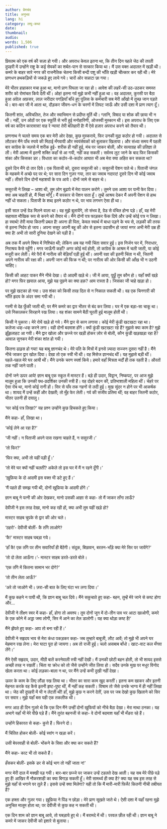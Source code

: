 ```yaml
---
author: प्रेमचंद
title: अनुभव
lang: hi
category: लघु-कथा
date: 
thumbnail: 
audio:
words: 1,506
published: true
---
```



प्रियतम को एक वर्ष की सज़ा हो गयी। और अपराध केवल इतना था, कि तीन दिन पहले जेठ की तपती दुपहरी में उन्होंने राष्ट्र के कई सेवकों का शर्बत-पान से सत्कार किया था। मैं उस वक्त अदालत में खड़ी थी। कमरे के बाहर सारे नगर की राजनैतिक चेतना किसी बन्दी पशु की भाँति खड़ी चीत्कार कर रही थी। मेरे प्राणधन हथकड़ियों से जकड़े हुए लाये गये। चारों ओर सन्नाटा छा गया।

मेरे भीतर हाहाकार मचा हुआ था, मानो प्राण पिघला जा रहा हो। आवेश की लहरें-सी उठ-उठकर समस्त शरीर को रोमांचत किये देती थीं। ओह! इतना गर्व मुझे कभी नहीं हुआ था। वह अदालत, कुरसी पर बैठा हुआ अंग्रेज़ अफ़सर, लाल जरीदार पगड़ियाँ बाँधे हुए पुलिस के कर्मचारी सब मेरी आँखो में तुच्छ जान पड़ते थे। बार-बार जी में आता था, दौड़कर जीवन-धन के चरणों में लिपट जाऊँ और उसी दशा में प्राण त्याग दूँ।

कितनी शांत, अविचलित, तेज और स्वाभिमान से प्रदीप्त मूर्ति थी। ग्लानि, विषाद या शोक की छाया भी न थी। नहीं, उन ओठों पर एक स्फूर्ति से भरी हुई मनोहारिणी, ओजस्वी मुस्कान थी। इस अपराध के लिए एक वर्ष का कठिन कारावास! वाह रे न्याय! तेरी बलिहारी है! मैं ऐसे हज़ार अपराध करने को तैयार थी।

प्राणनाथ ने चलते समय एक बार मेरी ओर देखा, कुछ मुस्कराये, फिर उनकी मुद्रा कठोर हो गयी। अदालत से लौटकर मैंने पाँच रुपये की मिठाई मँगवायी और स्वयंसेवकों को बुलाकर खिलाया। और संध्या समय मैं पहली बार कांग्रेस के जलसे में शरीक हुई- शरीक ही नहीं हुई, मंच पर जाकर बोली, और सत्याग्रह की प्रतिज्ञा ले ली। मेरी आत्मा में इतनी शक्ति कहाँ से आ गयी, नहीं कह सकती। सर्वस्व लुट जाने के बाद फिर किसकी शंका और किसका डर। विधाता का कठोर-से-कठोर आघात भी अब मेरा क्या अहित कर सकता था?

दूसरे दिन मैंने दो तार दिये। एक पिताजी को, दूसरा ससुरजी को। ससुरजी पेंशन पाते थे। पिताजी जंगल के महकमे में अच्छे पद पर थे; पर सारा दिन गुज़र गया, तार का जवाब नदारद! दूसरे दिन भी कोई जवाब नहीं। तीसरे दिन दोनों महाशयों के पत्र आये। दोनों जामे से बाहर थे।

ससुरजी ने लिखा – आशा थी, तुम लोग बुढ़ापे में मेरा पालन करोगे। तुमने उस आशा पर पानी फेर दिया। क्या अब चाहती हो, मैं भिक्षा माँगूँ। मैं सरकार से पेंशन पाता हूँ। तुम्हें आश्रय देकर मैं अपनी पेंशन से हाथ नहीं धो सकता। पिताजी के शब्द इतने कठोर न थे, पर भाव लगभग ऐसा ही था।

इसी साल उन्हें ग्रेड मिलने वाला था। वह मुझे बुलायेंगे, तो संभव है, ग्रेड से वंचित होना पड़े। हाँ, वह मेरी सहायता मौखिक रूप से करने को तैयार थे। मैंने दोनों पत्र फाड़कर फेंक दिये और उन्हें कोई पत्र न लिखा। हा स्वार्थ! तेरी माया कितनी प्रबल है! अपना ही पिता, केवल स्वार्थ में बाधा पड़ने के भय से, लड़की की तरफ से इतना निर्दय हो जाय। अपना ससुर अपनी बहू की ओर से इतना उदासीन हो जाय! मगर अभी मेरी उम्र ही क्या है! अभी तो सारी दुनिया देखने को पड़ी है।

अब तक मैं अपने विषय में निश्चिंत थी; लेकिन अब यह नयी चिंता सवार हुई। इस निर्जन घर में, निराधार, निराश्रय कैसे रहूँगी। मगर जाऊँगी कहाँ? अगर कोई मर्द होती, तो कांग्रेस के आश्रम में चली जाती, या कोई मजूरी कर लेती। मेरे पैरों में नारीत्व की बेड़ियाँ पड़ी हुई थीं। अपनी रक्षा की इतनी चिंता न थी, जितनी अपने नारीत्व की रक्षा की। अपनी जान की फिक्र न थी; पर नारीत्व की ओर किसी की आँख भी न उठनी चाहिए।

किसी की आहट पाकर मैंने नीचे देखा। दो आदमी खड़े थे। जी में आया, पूछूँ तुम कौन हो। यहाँ क्यों खड़े हो? मगर फिर ख़याल आया, मुझे यह पूछने का क्या हक़? आम रास्ता है। जिसका जी चाहे खड़ा हो।

पर मुझे खटका हो गया। उस शंका को किसी तरह दिल से न निकाल सकती थी। वह एक चिनगारी की भाँति हृदय के अंदर समा गयी थी।

गरमी से देह फुँकी जाती थी; पर मैंने कमरे का द्वार भीतर से बंद कर लिया। घर में एक बड़ा-सा चाकू था। उसे निकालकर सिरहाने रख लिया। वह शंका सामने बैठी घूरती हुई मालूम होती थी।

किसी ने पुकारा। मेरे रोयें खड़े हो गये। मैंने द्वार से कान लगाया। कोई मेरी कुंडी खटखटा रहा था। कलेजा धक्-धक् करने लगा। वही दोनों बदमाश होंगे। क्यों कुंडी खटखटा रहे हैं? मुझसे क्या काम है? मुझे झुँझलाहट आ गयी। मैंने द्वार खोला और छज्जे पर खड़ी होकर ज़ोर से बोली, कौन कुंडी खड़खड़ा रहा है? आवाज़ सुनकर मेरी शंका शांत हो गयी।

कितना ढाढ़स हो गया! यह बाबू ज्ञानचंद थे। मेरे पति के मित्रों में इनसे ज़्यादा सज्जन दूसरा नहीं है। मैंने नीचे जाकर द्वार खोल दिया। देखा तो एक स्त्री भी थी। वह मिसेज ज्ञानचंद थीं। यह मुझसे बड़ी थीं। पहले-पहल मेरे घर आयी थीं। मैंने उनके चरण स्पर्श किये। हमारे वहाँ मित्रता मर्दों ही तक रहती है। औरतों तक नहीं जाने पाती।

दोनों जने ऊपर आये! ज्ञान बाबू एक स्कूल में मास्टर हैं। बड़े ही उदार, विद्वान, निष्कपट, पर आज मुझे मालूम हुआ कि उनकी पथ-प्रदर्शिका उनकी स्त्री हैं। वह दोहरे बदन की, प्रतिभाशाली महिला थीं। चेहरे पर ऐसा रोब था, मानो कोई रानी हों। सिर से पाँव तक गहनों से लदी हुई। मुख सुंदर न होने पर भी आकर्षक था। शायद मैं उन्हें कहीं और देखती; तो मुँह फेर लेती। गर्व की सजीव प्रतिमा थीं; वह बाहर जितनी कठोर, भीतर उतनी ही दयालु।

‘घर कोई पत्र लिखा?’ यह प्रश्न उन्होंने कुछ हिचकते हुए किया।

मैंने कहा- हाँ, लिखा था।

‘कोई लेने आ रहा है?’

‘जी नहीं। न पिताजी अपने पास रखना चाहते हैं, न ससुरजी।’

‘तो फिर?’

‘फिर क्या, अभी तो यहीं पड़ी हूँ।’

‘तो मेरे घर क्यों नहीं चलतीं? अकेले तो इस घर में मैं न रहने दूँगी।’

‘ख़ुफ़िया के दो आदमी इस वक्त भी डटे हुए हैं।’

‘मैं पहले ही समझ गयी थी, दोनों खुफ़िया के आदमी होंगे।’

ज्ञान बाबू ने पत्नी की ओर देखकर, मानो उसकी आज्ञा से कहा- तो मैं जाकर ताँगा लाऊँ?

देवीजी ने इस तरह देखा, मानो कह रही हों, क्या अभी तुम यहीं खड़े हो?

मास्टर साहब चुपके से द्वार की ओर चले।

‘ठहरो’- देवीजी बोलीं- कै ताँगे लाओगे?

‘कै!’ मास्टर साहब घबड़ा गये।

‘हाँ कै! एक ताँगे पर तीन सवारियाँ ही बैठेंगी। संदूक, बिछावन, बरतन-भाँड़े क्या मेरे सिर पर जायेंगे?’

‘तो दो लेता आऊँगा।’- मास्टर साहब डरते-डरते बोले।

‘एक ताँगे में कितना सामान भर दोगे?’

‘तो तीन लेता आऊँ?’

‘अरे तो जाओगे भी। ज़रा-सी बात के लिए घंटा भर लगा दिया।’

मैं कुछ कहने न पायी थी, कि ज्ञान बाबू चल दिये। मैंने सकुचाते हुए कहा- बहन, तुम्हें मेरे जाने से कष्ट होगा और…

देवीजी ने तीक्ष्ण स्वर में कहा- हाँ, होगा तो अवश्य। तुम दोनों जून में दो-तीन पाव भर आटा खाओगी, कमरे के एक कोने में अड्डा जमा लोगी, सिर में आने का तेल डालोगी। यह क्या थोड़ा कष्ट है!’

मैंने झेंपते हुए कहा- आप तो बना रही हैं।’

देवीजी ने सहृदय भाव से मेरा कंधा पकड़कर कहा- जब तुम्हारे बाबूजी, लौट आवें; तो मुझे भी अपने घर मेहमान रख लेना। मेरा घाटा पूरा हो जायगा। अब तो राजी हुई। चलो असबाब बाँधो। खाट-वाट कल मँगवा लेंगे।’

मैंने ऐसी सहृदय, उदार, मीठी बातें करनेवाली स्त्री नहीं देखी। मैं उनकी छोटी बहन होती, तो भी शायद इससे अच्छी तरह न रखतीं। चिंता या क्रोध को तो जैसे उन्होंने जीत लिया हो। सदैव उनके मुख पर मधुर विनोद खेला करता था। कोई लड़का-बाला न था, पर मैंने उन्हें कभी दुखी नहीं देखा।

ऊपर के काम के लिए लौंडा रख लिया था। भीतर का सारा काम खुद करतीं। इतना कम खाकर और इतनी मेहनत करके वह कैसे इतनी हृष्ट-पुष्ट थीं, मैं नहीं कह सकती। विश्राम तो जैसे उनके भाग्य में ही नहीं लिखा था। जेठ की दुपहरी में भी न लेटती थीं! हाँ, मुझे कुछ न करने देतीं, उस पर जब देखो कुछ खिलाने को सिर पर सवार। मुझे यहाँ बस यही एक तकलीफ थी।

मगर आठ ही दिन गुज़रे थे कि एक दिन मैंने उन्हीं दोनों खुफियों को नीचे बैठा देखा। मेरा माथा ठनका। यह अभागे यहाँ भी मेरे पीछे पड़े हैं। मैंने तुरंत बहनजी से कहा- वे दोनों बदमाश यहाँ भी मँडरा रहे हैं।

उन्होंने हिकारत से कहा- कुत्ते हैं। फिरने दो।

मैं चिंतित होकर बोली- कोई स्वांग न खड़ा करें।

उसी बेपरवाही से बोलीं- भोंकने के सिवा और क्या कर सकते हैं?

मैंने कहा- काट भी तो सकते हैं।

हँसकर बोलीं- इसके डर से कोई भाग तो नहीं जाता न!’

मगर मेरी दाल में मक्खी पड़ गयी। बार-बार छज्जे पर जाकर उन्हें टहलते देख आती। यह सब मेरे पीछे पड़े हुए हैं! आखिर मैं नौकरशाही का क्या बिगाड़ सकती हूँ। मेरी सामर्थ्य ही क्या है? क्या यह सब इस तरह से मुझे यहाँ से भगाने पर तुले हैं। इससे उन्हें क्या मिलेगा? यही तो कि मैं मारी-मारी फिरूँ! कितनी नीची तबीयत है?

एक हफ्ता और गुज़र गया। ख़ुफ़िया ने पिंड न छोड़ा। मेरे प्राण सूखते जाते थे। ऐसी दशा में यहाँ रहना मुझे अनुचित मालूम होता था; पर देवीजी से कुछ कह न सकती थी।

एक दिन शाम को ज्ञान बाबू आये, तो घबड़ाये हुए थे। मैं बरामदे में थी। परवल छील रही थी। ज्ञान बाबू ने कमरे में जाकर देवीजी को इशारे से बुलाया।
